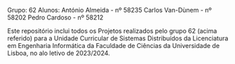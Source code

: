 Grupo: 62
Alunos:
    António Almeida - nº 58235
    Carlos Van-Dùnem - nº 58202
    Pedro Cardoso - nº 58212

Este repositório inclui todos os Projetos realizados pelo grupo 62 (acima referido) para a Unidade Curricular de Sistemas Distribuídos da Licenciatura em Engenharia Informática da Faculdade de Ciências da Universidade de Lisboa, no alo letivo de 2023/2024.